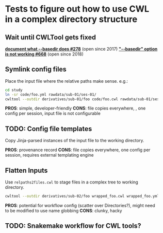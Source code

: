 # Tests to figure out how to use CWL in a complex directory structure

## Wait until CWLTool gets fixed

[**document what --basedir does #278**](https://github.com/common-workflow-language/cwltool/issues/278) (open since 2017)
[**"--basedir" option is not working #668**](https://github.com/common-workflow-language/cwltool/issues/668) (open since 2018)

## Symlink config files

Place the input file where the relative paths make sense. e.g.:

```bash
cd study
ln -sr code/foo.yml rawdata/sub-01/ses-01/
cwltool --outdir derivatives/sub-01/foo code/foo.cwl rawdata/sub-01/ses-01/foo.yml
```

**PROS**: simple, developer-friendly
**CONS**: file copies everywhere, , one config per session, input file is not configurable

## TODO: Config file templates

Copy Jinja-parsed instances of the input file to the working directory.

**PROS**: provenance record
**CONS**: file copies everywhere, one config per session, requires external templating engine

## Flatten Inputs

Use `relpaths2files.cwl` to stage files in a complex tree to working directory.

```bash
cwltool --outdir derivatives/sub-02/foo wrapped_foo.cwl wrapped_foo.yml
```

**PROS**: potential for workflow config (scatter over Directories?), might need
  to be modified to use name globbing
**CONS**: clunky, hacky

## TODO: Snakemake workflow for CWL tools?